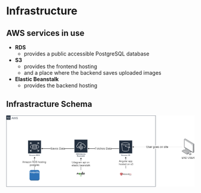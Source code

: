 # Infrastructure

## AWS services in use

- **RDS**
  - provides a public accessible PostgreSQL database
- **S3**
  - provides the frontend hosting
  - and a place where the backend saves uploaded images
- **Elastic Beanstalk**
  - provides the backend hosting

## Infrastracture Schema

![Infrastructure Schema](../diagram/Architecture.png)

